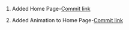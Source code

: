 1. Added Home Page-[Commit link](https://github.com/ishanExtreme/DustBinz/commit/8d9abff9d25aebf64c69e3cac286b26b753a7d37)

2. Added Animation to Home Page-[Commit link](https://github.com/ishanExtreme/DustBinz/commit/76aaeb8a8b88097c41de3cd230452fa9732a5df6)
